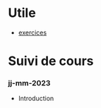 # Utile
- [exercices](https://github.com/tony-maulaz/info2-exercices)

# Suivi de cours

### jj-mm-2023
- Introduction